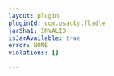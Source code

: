 ```yaml
---
layout: plugin
pluginId: com.osacky.fladle
jarSha1: INVALID
isJarAvailable: true
error: NONE
violations: []

---
```

